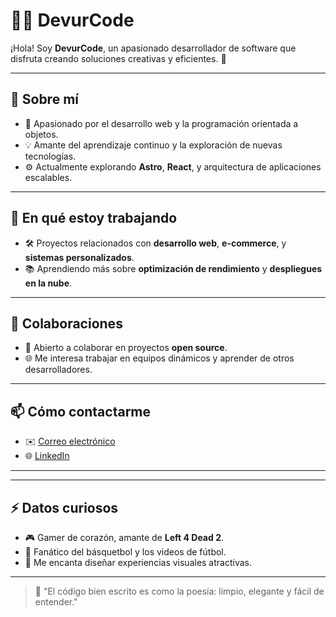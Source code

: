 # 👨‍💻 DevurCode

¡Hola! Soy **DevurCode**, un apasionado desarrollador de software que disfruta creando soluciones creativas y eficientes. 🚀

---

## 👀 Sobre mí

- 🌟 Apasionado por el desarrollo web y la programación orientada a objetos.
- 💡 Amante del aprendizaje continuo y la exploración de nuevas tecnologías.
- ⚙️ Actualmente explorando **Astro**, **React**, y arquitectura de aplicaciones escalables.

---

## 🌱 En qué estoy trabajando

- 🛠️ Proyectos relacionados con **desarrollo web**, **e-commerce**, y **sistemas personalizados**.
- 📚 Aprendiendo más sobre **optimización de rendimiento** y **despliegues en la nube**.

---

## 💞️ Colaboraciones

- 🤝 Abierto a colaborar en proyectos **open source**.
- 🌐 Me interesa trabajar en equipos dinámicos y aprender de otros desarrolladores.

---

## 📫 Cómo contactarme

- ✉️ [Correo electrónico](mailto:aracaalvarezd@gmail.com)
- 🌐 [LinkedIn](www.linkedin.com/in/diego-andre-araca-alvarez-0830a1240)

---

---

## ⚡ Datos curiosos

- 🎮 Gamer de corazón, amante de **Left 4 Dead 2**.
- 🏀 Fanático del básquetbol y los videos de fútbol.
- 🎨 Me encanta diseñar experiencias visuales atractivas.

---

> 💬 "El código bien escrito es como la poesía: limpio, elegante y fácil de entender."

